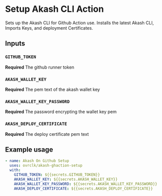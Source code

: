 # Setup Akash CLI Action

Sets up the Akash CLI for Github Action use. Installs the latest Akash CLI, Imports Keys, and deployment Certificates.

## Inputs

### `GITHUB_TOKEN`

**Required** The github runner token

### `AKASH_WALLET_KEY`

**Required** The pem text of the akash wallet key

### `AKASH_WALLET_KEY_PASSWORD`

**Required** The password encrypting the wallet key pem

### `AKASH_DEPLOY_CERTIFICATE`

**Required** The deploy certificate pem text

## Example usage

```yaml
- name: Akash On Github Setup
  uses: ovrclk/akash-ghaction-setup
  with:
    GITHUB_TOKEN: ${{secrets.GITHUB_TOKEN}}
    AKASH_WALLET_KEY: ${{secrets.AKASH_WALLET_KEY}}
    AKASH_WALLET_KEY_PASSWORD: ${{secrets.AKASH_WALLET_KEY_PASSWORD}}
    AKASH_DEPLOY_CERTIFICATE: ${{secrets.AKASH_DEPLOY_CERTIFICATE}}
```
